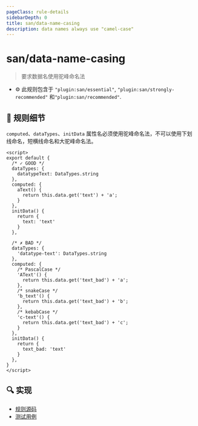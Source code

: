 ```yaml
---
pageClass: rule-details
sidebarDepth: 0
title: san/data-name-casing
description: data names always use "camel-case"
---
```

# san/data-name-casing
> 要求数据名使用驼峰命名法

- :gear: 此规则包含于 `"plugin:san/essential"`, `"plugin:san/strongly-recommended"` 和`"plugin:san/recommended"`.

## :book: 规则细节

`computed`、`dataTypes`、`initData` 属性名必须使用驼峰命名法，不可以使用下划线命名，短横线命名和大驼峰命名法。

<eslint-code-block :rules="{'san/data-name-casing': ['error']}">

```vue
<script>
export default {
  /* ✓ GOOD */
  dataTypes: {
    datatypeText: DataTypes.string
  },
  computed: {
    aText() {
      return this.data.get('text') + 'a';
    }
  },
  initData() {
    return {
      text: 'text'
    }
  },
  
  /* ✗ BAD */
  dataTypes: {
    'datatype-text': DataTypes.string
  },
  computed: {
    /* PascalCase */
    'AText'() {
      return this.data.get('text_bad') + 'a';
    },
    /* snakeCase */
    'b_text'() {
      return this.data.get('text_bad') + 'b';
    },
    /* kebabCase */
    'c-text'() {
      return this.data.get('text_bad') + 'c';
    }
  },
  initData() {
    return {
      text_bad: 'text'
    }
  },
}
</script>
```

</eslint-code-block>

## :mag: 实现

- [规则源码](https://github.com/ecomfe/eslint-plugin-san/blob/main/lib/rules/data-name-casing.js)
- [测试用例](https://github.com/ecomfe/eslint-plugin-san/tree/main/__tests__/lib/rules/data-name-casing.test.js)

